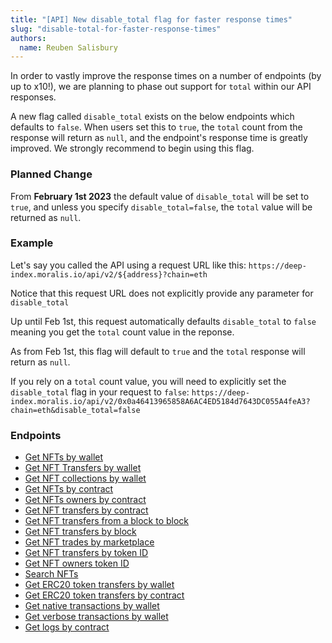 ```yaml
---
title: "[API] New disable_total flag for faster response times"
slug: "disable-total-for-faster-response-times"
authors:
  name: Reuben Salisbury
---
```


In order to vastly improve the response times on a number of endpoints (by up to x10!), we are planning to phase out support for `total` within our API responses.

A new flag called `disable_total` exists on the below endpoints which defaults to `false`. When users set this to `true`, the `total` count from the response will return as `null`, and the endpoint's response time is greatly improved. We strongly recommend to begin using this flag. 

### Planned Change
From **February 1st 2023** the default value of `disable_total` will be set to `true`, and unless you specify `disable_total=false`, the `total` value will be returned as `null`.

### Example
Let's say you called the API using a request URL like this:
`https://deep-index.moralis.io/api/v2/${address}?chain=eth`

Notice that this request URL does not explicitly provide any parameter for `disable_total`

Up until Feb 1st, this request automatically defaults `disable_total` to `false` meaning you get the `total` count value in the reponse.

As from Feb 1st, this flag will default to `true` and the `total` response will return as `null`.

If you rely on a `total` count value, you will need to explicitly set the `disable_total` flag in your request to `false`:
`https://deep-index.moralis.io/api/v2/0x0a46413965858A6AC4ED5184d7643DC055A4feA3?chain=eth&disable_total=false`

### Endpoints

- [Get NFTs by wallet](https://docs.moralis.io/web3-data-api/reference/get-wallet-nfts)
- [Get NFT Transfers by wallet](https://docs.moralis.io/web3-data-api/reference/get-wallet-nft-transfers)
- [Get NFT collections by wallet](https://docs.moralis.io/web3-data-api/reference/get-wallet-nft-collections)
- [Get NFTs by contract](https://docs.moralis.io/web3-data-api/reference/get-contract-nfts)
- [Get NFTs owners by contract](https://docs.moralis.io/web3-data-api/reference/get-nft-owners)
- [Get NFT transfers by contract](https://docs.moralis.io/web3-data-api/reference/get-nft-contract-transfers)
- [Get NFT transfers from a block to block](https://docs.moralis.io/web3-data-api/reference/get-nft-transfers-from-to-block)
- [Get NFT transfers by block](https://docs.moralis.io/web3-data-api/reference/get-nft-transfers-by-block)
- [Get NFT trades by marketplace](https://docs.moralis.io/web3-data-api/reference/get-nft-trades)
- [Get NFT transfers by token ID](https://docs.moralis.io/web3-data-api/reference/get-nft-transfers)
- [Get NFT owners token ID](https://docs.moralis.io/web3-data-api/reference/get-nft-token-id-owners)
- [Search NFTs](https://docs.moralis.io/web3-data-api/reference/search-nfts)
- [Get ERC20 token transfers by wallet](https://docs.moralis.io/web3-data-api/reference/get-wallet-token-transfers)
- [Get ERC20 token transfers by contract](https://docs.moralis.io/web3-data-api/reference/get-token-transfers)
- [Get native transactions by wallet](https://docs.moralis.io/web3-data-api/reference/get-wallet-transactions)
- [Get verbose transactions by wallet](https://docs.moralis.io/web3-data-api/reference/get-wallet-transactions-verbose)
- [Get logs by contract](https://docs.moralis.io/web3-data-api/reference/get-contract-logs)
